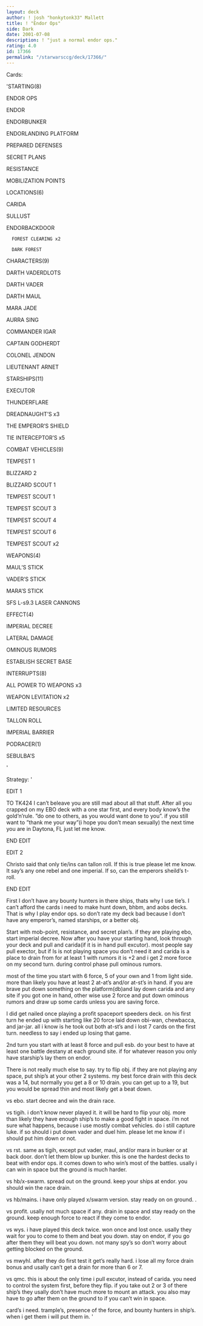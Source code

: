 ```yaml
---
layout: deck
author: ! josh "honkytonk33" Mallett
title: ! "Endor Ops"
side: Dark
date: 2001-07-08
description: ! "just a normal endor ops."
rating: 4.0
id: 17366
permalink: "/starwarsccg/deck/17366/"
---
```

Cards: 

'STARTING(8)


ENDOR OPS

ENDOR

ENDORBUNKER

ENDORLANDING PLATFORM


PREPARED DEFENSES

SECRET PLANS

RESISTANCE

MOBILIZATION POINTS



LOCATIONS(6)


CARIDA

SULLUST

ENDORBACKDOOR

      FOREST CLEARING x2

      DARK FOREST



CHARACTERS(9)


DARTH VADERDLOTS

DARTH VADER

DARTH MAUL

MARA JADE

AURRA SING

COMMANDER IGAR

CAPTAIN GODHERDT

COLONEL JENDON

LIEUTENANT ARNET



STARSHIPS(11)


EXECUTOR

THUNDERFLARE

DREADNAUGHT’S x3

THE EMPEROR’S SHIELD

TIE INTERCEPTOR’S x5



COMBAT VEHICLES(9)


TEMPEST 1

BLIZZARD 2

BLIZZARD SCOUT 1

TEMPEST SCOUT 1

TEMPEST SCOUT 3

TEMPEST SCOUT 4

TEMPEST SCOUT 6

TEMPEST SCOUT x2



WEAPONS(4)


MAUL’S STICK

VADER’S STICK

MARA’S STICK

SFS L-s9.3 LASER CANNONS



EFFECT(4)


IMPERIAL DECREE

LATERAL DAMAGE

OMINOUS RUMORS

ESTABLISH SECRET BASE



INTERRUPTS(8)


ALL POWER TO WEAPONS x3

WEAPON LEVITATION x2

LIMITED RESOURCES

TALLON ROLL

IMPERIAL BARRIER



PODRACER(1)

SEBULBA’S

'

Strategy: '

EDIT 1

TO TK424 I can’t beleave you are still mad about all that stuff. After all you crapped on my EBO deck with a one star first, and every body know’s the gold’n’rule. ”do one to others, as you would want done to you”. if you still want to ”thank me your way”(i hope you don’t mean sexually) the next time you are in Daytona, FL just let me know. 

END EDIT


EDIT 2

Christo said that only tie/ins can tallon roll. If this is true please let me know. It say’s any one rebel and one imperial. If so, can the emperors sheild’s t-roll.

END EDIT



First I don’t have any bounty hunters in there ships, thats why I use tie’s. I can’t afford the cards i need to make hunt down, bhbm, and aobs decks. That is why I play endor ops. so don’t rate my deck bad because I don’t have any emperor’s, named starships, or a better obj.



Start with mob-point, resistance, and secret plan’s. if they are playing ebo, start imperial decree. Now after you have your starting hand, look through your deck and pull and carida(if it is in hand pull excutor). most people say pull exector, but if ls is not playing space you don’t need it and carida is a place to drain from for at least 1 with rumors it is +2 and i get 2 more force on my second turn. during control phase pull ominous rumors.


most of the time you start with 6 force, 5 of your own and 1 from light side. more than likely you have at least 2 at-at’s and/or at-st’s in hand. if you are brave put down something on the platform(db)and lay down carida and any site if you got one in hand, other wise use 2 force and put down ominous rumors and draw up some cards unless you are saving force.


I did get nailed once playing a profit spaceport speeders deck. on his first turn he ended up with starting like 20 force laid down obi-wan, chewbacca, and jar-jar. all i know is he took out both at-st’s and i lost 7 cards on the first turn. needless to say i ended up losing that game.


2nd turn you start with at least 8 force and pull esb. do your best to have at least one battle destany at each ground site. if for whatever reason you only have starship’s lay them on endor.



There is not really much else to say. try to flip obj. if they are not playing any space, put ship’s at your other 2 systems. my best force drain with this deck was a 14, but normally you get a 8 or 10 drain. you can get up to a 19, but you would be spread thin and most likely get a beat down.



vs ebo. start decree and win the drain race.


vs tigih. i don’t know never played it. it will be hard to flip your obj. more than likely they have enough ship’s to make a good fight in space. i’m not sure what happens, because i use mostly combat vehicles. do i still capture luke. if so should i put down vader and duel him. please let me know if i should put him down or not.


vs rst. same as tigih, except put vader, maul, and/or mara in bunker or at back door. don’t let them blow up bunker. this is one the hardest decks to beat with endor ops. it comes down to who win’s most of the battles. usally i can win in space but the ground is much harder.


vs hb/x-swarm. spread out on the ground. keep your ships at endor. you should win the race drain.


vs hb/mains. i have only played x/swarm version. stay ready on on ground. . 


vs profit. usally not much space if any. drain in space and stay ready on the ground. keep enough force to react if they come to endor.


vs wys. i have played this deck twice. won once and lost once. usally they wait for you to come to them and beat you down. stay on endor, if you go after them they will beat you down. not many spy’s so don’t worry about getting blocked on the ground.


vs mwyhl. after they do first test it get’s really hard. i lose all my force drain bonus and usally can’t get a drain for more than 6 or 7.


vs qmc. this is about the only time i pull excutor, instead of carida. you need to control the system first, before they flip. if you take out 2 or 3 of there ship’s they usally don’t have much more to mount an attack. you also may have to go after them on the ground to if you can’t win in space. 


card’s i need. trample’s, presence of the force, and bounty hunters in ship’s. when i get them i will put them in.     '
